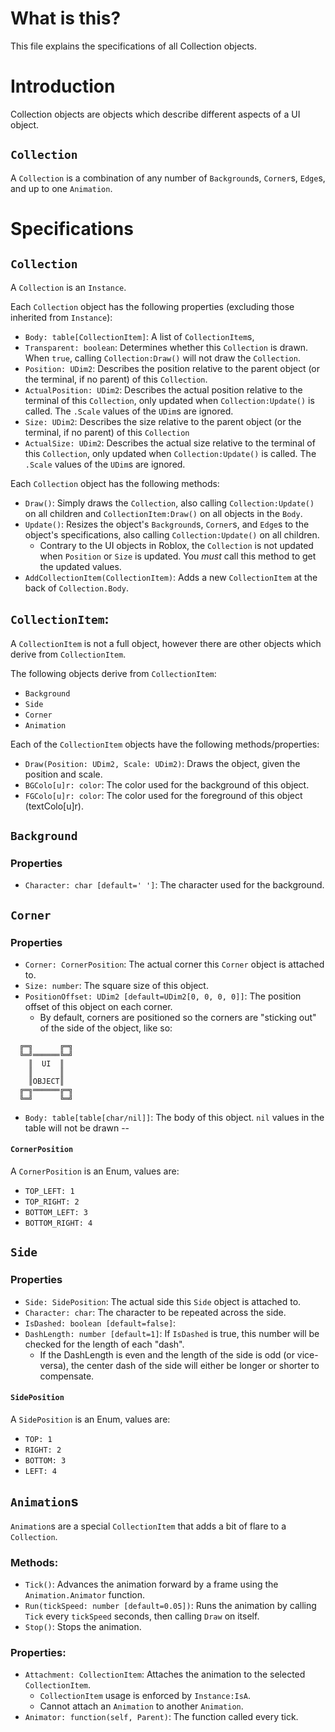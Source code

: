 # What is this?
This file explains the specifications of all Collection objects.

# Introduction
Collection objects are objects which describe different aspects of a UI object.

## `Collection`
A `Collection` is a combination of any number of `Background`s, `Corner`s, `Edge`s, and up to one `Animation`.

# Specifications

## `Collection`
A `Collection` is an `Instance`.

Each `Collection` object has the following properties (excluding those inherited from `Instance`):
* `Body: table[CollectionItem]`: A list of `CollectionItem`s,
* `Transparent: boolean`: Determines whether this `Collection` is drawn. When `true`, calling `Collection:Draw()` will not draw the `Collection`.
* `Position: UDim2`: Describes the position relative to the parent object (or the terminal, if no parent) of this `Collection`.
* `ActualPosition: UDim2`: Describes the actual position relative to the terminal of this `Collection`, only updated when `Collection:Update()` is called. The `.Scale` values of the `UDim`s are ignored.
* `Size: UDim2`: Describes the size relative to the parent object (or the terminal, if no parent) of this `Collection`
* `ActualSize: UDim2`: Describes the actual size relative to the terminal of this `Collection`, only updated when `Collection:Update()` is called. The `.Scale` values of the `UDim`s are ignored.

Each `Collection` object has the following methods:
* `Draw()`: Simply draws the `Collection`, also calling `Collection:Update()` on all children and `CollectionItem:Draw()` on all objects in the `Body`.
* `Update()`: Resizes the object's `Background`s, `Corner`s, and `Edge`s to the object's specifications, also calling `Collection:Update()` on all children.
  * Contrary to the UI objects in Roblox, the `Collection` is not updated when `Position` or `Size` is updated. You *must* call this method to get the updated values.
* `AddCollectionItem(CollectionItem)`: Adds a new `CollectionItem` at the back of `Collection.Body`.

## `CollectionItem`:
A `CollectionItem` is not a full object, however there are other objects which derive from `CollectionItem`.

The following objects derive from `CollectionItem`:
* `Background`
* `Side`
* `Corner`
* `Animation`

Each of the `CollectionItem` objects have the following methods/properties:
* `Draw(Position: UDim2, Scale: UDim2)`: Draws the object, given the position and scale.
* `BGColo[u]r: color`: The color used for the background of this object.
* `FGColo[u]r: color`: The color used for the foreground of this object (textColo[u]r).

## `Background`

### Properties
* `Character: char [default=' ']`: The character used for the background.

## `Corner`

### Properties
* `Corner: CornerPosition`: The actual corner this `Corner` object is attached to.
* `Size: number`: The square size of this object.
* `PositionOffset: UDim2 [default=UDim2[0, 0, 0, 0]]`: The position offset of this object on each corner.
  * By default, corners are positioned so the corners are "sticking out" of the side of the object, like so:
```
  ╔═╗      ╔═╗
  ╚═╝══════╚═╝
    ║  UI  ║
    ║      ║
    ║OBJECT║
  ╔═╗══════╔═╗
  ╚═╝      ╚═╝

```
* `Body: table[table[char/nil]]`: The body of this object. `nil` values in the table will not be drawn --

#### `CornerPosition`
A `CornerPosition` is an Enum, values are:
* `TOP_LEFT: 1`
* `TOP_RIGHT: 2`
* `BOTTOM_LEFT: 3`
* `BOTTOM_RIGHT: 4`

## `Side`

### Properties
* `Side: SidePosition`: The actual side this `Side` object is attached to.
* `Character: char`: The character to be repeated across the side.
* `IsDashed: boolean [default=false]`:
* `DashLength: number [default=1]`: If `IsDashed` is true, this number will be checked for the length of each "dash".
  * If the DashLength is even and the length of the side is odd (or vice-versa), the center dash of the side will either be longer or shorter to compensate.

#### `SidePosition`
A `SidePosition` is an Enum, values are:
* `TOP: 1`
* `RIGHT: 2`
* `BOTTOM: 3`
* `LEFT: 4`

## `Animation`s
`Animation`s are a special `CollectionItem` that adds a bit of flare to a `Collection`.

### Methods:
* `Tick()`: Advances the animation forward by a frame using the `Animation.Animator` function.
* `Run(tickSpeed: number [default=0.05])`: Runs the animation by calling `Tick` every `tickSpeed` seconds, then calling `Draw` on itself.
* `Stop()`: Stops the animation.

### Properties:
* `Attachment: CollectionItem`: Attaches the animation to the selected `CollectionItem`.
  * `CollectionItem` usage is enforced by `Instance:IsA`.
  * Cannot attach an `Animation` to another `Animation`.
* `Animator: function(self, Parent)`: The function called every tick.
